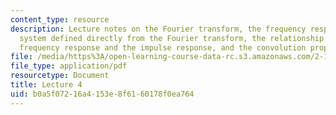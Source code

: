 ```yaml
---
content_type: resource
description: Lecture notes on the Fourier transform, the frequency response of a linear
  system defined directly from the Fourier transform, the relationship between the
  frequency response and the impulse response, and the convolution property.
file: /media/https%3A/open-learning-course-data-rc.s3.amazonaws.com/2-161-signal-processing-continuous-and-discrete-fall-2008/b0a5f07216a4153e8f6160178f0ea764_lecture_04.pdf
file_type: application/pdf
resourcetype: Document
title: Lecture 4
uid: b0a5f072-16a4-153e-8f61-60178f0ea764
---
```

